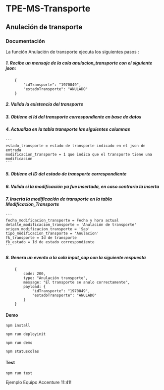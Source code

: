 # TPE-MS-Transporte

## Anulación de transporte

### Documentación

La función Anulación de transporte ejecuta los siguientes pasos :

##### 1. Recibe un mensaje de la cola anulacion_transporte con el siguiente json:

```
    {
        "idTransporte": "1970049",
        "estadoTransporte": "ANULADO"
    }
```
##### 2. Valida la existencia del transporte

##### 3. Obtiene el Id del transporte correspondiente en base de datos

##### 4. Actualiza en la tabla transporte las siguientes columnas

    ```
    estado_transporte = estado de transporte indicado en el json de entrada
    modificacion_transporte = 1 que indica que el transporte tiene una modificación
    ```
##### 5. Obtiene el ID del estado de transporte correspondiente

##### 6. Valida si la modificación ya fue insertada, en caso contrario la inserta

##### 7. Inserta la modificación de transporte en la tabla Modificacion_Transporte

    ```
    fecha_modificacion_transporte = Fecha y hora actual
    detalle_modificacion_transporte = 'Anulación de transporte'
    origen_modificacion_transporte = 'Sap'
    tipo_modificacion_transporte = 'Anulacion'
    fk_transporte = Id de transporte
    fk_estado = Id de estado correspondiente
    ```

##### 8. Genera un evento a la cola input_sap con la siguiente respuesta
```
    {
        code: 200,
        type: "Anulación transporte",
        message: "El transporte se anulo correctamente",
        payload: {
            "idTransporte": "1970049",
            "estadoTransporte": "ANULADO"
        }
    }
```

#### Demo

`npm install`

`npm run deployinit`

`npm run demo`

`npm statuscolas`

#### Test
`npm run test`

Ejemplo Equipo Accenture 11:41!
